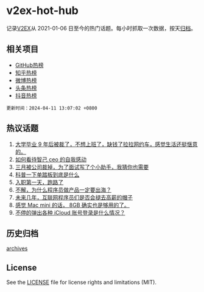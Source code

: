 # v2ex-hot-hub

 记录[V2EX](https://www.v2ex.com/)从 2021-01-06 日至今的热门话题。每小时抓取一次数据，按天[归档](archives)。
 
 ## 相关项目

- [GitHub热榜](https://github.com/snaildev/github-hot-hub)
- [知乎热榜](https://github.com/snaildev/zhihu-hot-hub)
- [微博热榜](https://github.com/snaildev/weibo-hot-hub)
- [头条热榜](https://github.com/snaildev/toutiao-hot-hub)
- [抖音热榜](https://github.com/snaildev/douyin-hot-hub)


 `更新时间：2024-04-11 13:07:02 +0800`

## 热议话题

1. [大学毕业 9 年后被裁了，不想上班了，缺钱了拉拉网约车，感觉生活还挺惬意的。](https://www.v2ex.com/t/1031505)
1. [如何看待智己 ceo 的自我感动](https://www.v2ex.com/t/1031299)
1. [三月被公司裁掉，为了面试写了个小助手，我猜你也需要](https://www.v2ex.com/t/1031332)
1. [科普一下单踏板到底是什么](https://www.v2ex.com/t/1031429)
1. [入职第一天，跑路了](https://www.v2ex.com/t/1031302)
1. [不解，为什么程序员做产品一定要出海？](https://www.v2ex.com/t/1031514)
1. [未来几年，互联网程序员们是否会褪去高薪的帽子](https://www.v2ex.com/t/1031500)
1. [感觉 Mac mini 的话， 8GB 确实也是够用的了。](https://www.v2ex.com/t/1031448)
1. [不停的弹出各种 iCloud 账号登录是什么情况？](https://www.v2ex.com/t/1031498)

## 历史归档

[archives](archives)

## License

See the [LICENSE](LICENSE) file for license rights and limitations (MIT).
